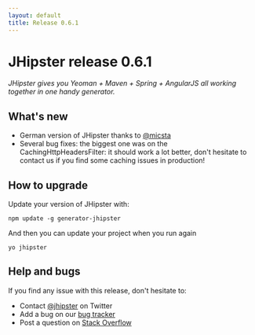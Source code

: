 ```yaml
---
layout: default
title: Release 0.6.1
---
```


JHipster release 0.6.1
==================

*JHipster gives you Yeoman + Maven + Spring + AngularJS all working together in one handy generator.*

What's new
----------

- German version of JHipster thanks to [@micsta](https://twitter.com/micsta)
- Several bug fixes: the biggest one was on the CachingHttpHeadersFilter: it should work a lot better, don't hesitate to contact us if you find some caching issues in production!

How to upgrade
------------

Update your version of JHipster with:

```
npm update -g generator-jhipster
```

And then you can update your project when you run again

```
yo jhipster
```

Help and bugs
--------------

If you find any issue with this release, don't hesitate to:

- Contact [@jhipster](https://twitter.com/jhipster) on Twitter
- Add a bug on our [bug tracker](https://github.com/jhipster/generator-jhipster/issues?state=open)
- Post a question on [Stack Overflow](http://stackoverflow.com/tags/jhipster/info)
